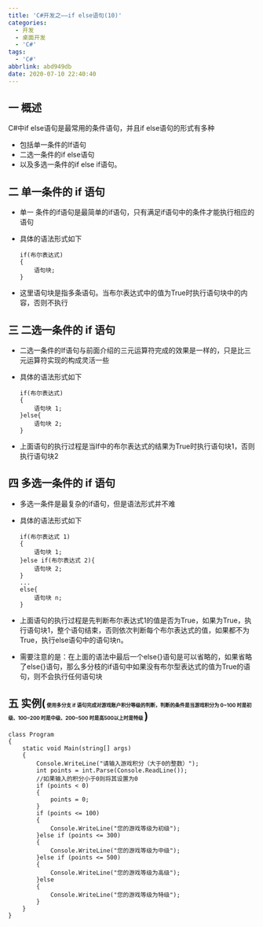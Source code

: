 ```yaml
---
title: 'C#开发之——if else语句(10)'
categories:
  - 开发
  - 桌面开发
  - 'C#'
tags:
  - 'C#'
abbrlink: abd949db
date: 2020-07-10 22:40:40
---
```

## 一 概述

C#中if else语句是最常用的条件语句，并且if else语句的形式有多种

* 包括单一条件的If语句
* 二选一条件的if else语句
* 以及多选一条件的if else if语句。

<!--more-->

## 二 单一条件的 if 语句

* 单一 条件的if语句是最简单的if语句，只有满足if语句中的条件才能执行相应的语句

* 具体的语法形式如下

  ```
  if(布尔表达式)
  {
      语句块;
  }
  ```

* 这里语句块是指多条语句。当布尔表达式中的值为True时执行语句块中的内容，否则不执行

## 三 二选一条件的 if 语句

* 二选一条件的If语句与前面介绍的三元运算符完成的效果是一样的，只是比三元运算符实现的构成灵活一些

* 具体的语法形式如下

  ```
  if(布尔表达式)
  {
      语句块 1;
  }else{
      语句块 2;
  }
  ```

* 上面语句的执行过程是当If中的布尔表达式的结果为True时执行语句块1，否则执行语句块2

## 四 多选一条件的 if 语句

* 多选一条件是最复杂的if语句，但是语法形式并不难

* 具体的语法形式如下

  ```
  if(布尔表达式 1)
  {
      语句块 1;
  }else if(布尔表达式 2){
      语句块 2;
  }
  ...
  else{
      语句块 n;
  }
  ```

* 上面语句的执行过程是先判断布尔表达式1的值是否为True，如果为True，执行语句块1，整个语句结束，否则依次判断每个布尔表达式的值，如果都不为True，执行else语句中的语句块n。

* 需要注意的是：在上面的语法中最后一个else{}语句是可以省略的，如果省略了else{}语句，那么多分枝的if语句中如果没有布尔型表达式的值为True的语句，则不会执行任何语句块

## 五 实例(<font size=1> 使用多分支 if 语句完成对游戏账户积分等级的判断，判断的条件是当游戏积分为 0~100 时是初级、100~200 时是中级、200~500 时是高500以上时是特级 </font>)

```
class Program
{
    static void Main(string[] args)
    {
        Console.WriteLine("请输入游戏积分（大于0的整数）");
        int points = int.Parse(Console.ReadLine());
        //如果输入的积分小于0则将其设置为0
        if (points < 0)
        {
            points = 0;
        }
        if (points <= 100)
        {
            Console.WriteLine("您的游戏等级为初级");
        }else if (points <= 300)
        {
            Console.WriteLine("您的游戏等级为中级");
        }else if (points <= 500)
        {
            Console.WriteLine("您的游戏等级为高级");
        }else
        {
            Console.WriteLine("您的游戏等级为特级");
        }
    }
}
```
